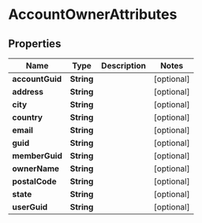 
# AccountOwnerAttributes

## Properties
Name | Type | Description | Notes
------------ | ------------- | ------------- | -------------
**accountGuid** | **String** |  |  [optional]
**address** | **String** |  |  [optional]
**city** | **String** |  |  [optional]
**country** | **String** |  |  [optional]
**email** | **String** |  |  [optional]
**guid** | **String** |  |  [optional]
**memberGuid** | **String** |  |  [optional]
**ownerName** | **String** |  |  [optional]
**postalCode** | **String** |  |  [optional]
**state** | **String** |  |  [optional]
**userGuid** | **String** |  |  [optional]



